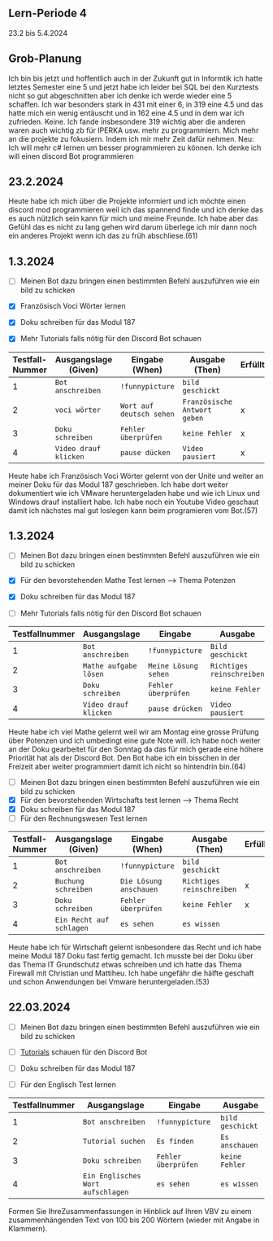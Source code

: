 ## Lern-Periode 4
23.2 bis 5.4.2024

## Grob-Planung
Ich bin bis jetzt und hoffentlich auch in der Zukunft gut in Informtik ich hatte letztes Semester eine 5 und jetzt habe ich leider bei SQL bei den Kurztests nicht so gut abgeschnitten aber ich denke ich werde wieder eine 5 schaffen. Ich war besonders stark in 431 mit einer 6, in 319 eine 4.5 und  das hatte mich ein wenig entäuscht und in 162 eine 4.5 und in dem war ich zufrieden. Keine. Ich fande insbesondere 319 wichtig aber die anderen waren auch wichtig zb für IPERKA usw.
mehr zu programmiern. Mich mehr an die projekte zu fokusiern. Indem ich mir mehr Zeit dafür nehmen.
Neu: Ich will mehr c# lernen um besser programmieren zu können.
Ich denke ich will einen discord Bot programmieren


## 23.2.2024
Heute habe ich mich über die Projekte informiert und ich möchte einen discord mod programmieren weil ich das spannend finde und ich denke das es auch nützlich sein kann für mich und meine Freunde. Ich habe aber das Gefühl das es nicht zu lang gehen wird darum überlege ich mir dann noch ein anderes Projekt wenn ich das zu früh abschliese.(61)

## 1.3.2024
- [ ] Meinen Bot dazu bringen einen bestimmten Befehl auszuführen wie ein bild zu schicken
- [x] Französisch Voci Wörter lernen
- [x] Doku schreiben für das Modul 187
- [x] Mehr Tutorials falls nötig für den Discord Bot schauen


| Testfall-Nummer |	Ausgangslage (Given) |	Eingabe (When) |	Ausgabe (Then) |	Erfüllt? |
| --------------- | ------------------- | --------------- | ---------------- | -------- |
|   1 | `Bot anschreiben` | `!funnypicture`| `bild geschickt` |
|   2 | `voci wörter`  | `Wort auf deutsch sehen` | `Französische Antwort geben` | x | 
|   3 | `Doku schreiben` | `Fehler überprüfen` | `keine Fehler` | x |
|   4 |  `Video drauf klicken` | `pause dücken`  | `Video pausiert` | x |




Heute habe ich Französisch Voci Wörter gelernt von der Unite und weiter an meiner Doku für das Modul 187 geschrieben. Ich habe dort weiter dokumentiert wie ich VMware heruntergeladen habe und wie ich Linux und Windows drauf installiert habe. Ich habe noch ein Youtube Video geschaut damit ich nächstes mal gut loslegen kann beim programieren vom Bot.(57)

## 1.3.2024
- [ ] Meinen Bot dazu bringen einen bestimmten Befehl auszuführen wie ein bild zu schicken
- [x] Für den bevorstehenden Mathe Test lernen --> Thema Potenzen
- [x] Doku schreiben für das Modul 187
- [ ] Mehr Tutorials falls nötig für den Discord Bot schauen



| Testfallnummer    | Ausgangslage |Eingabe                                             | Ausgabe|
| ----------| ------- | ------------------------------------------------------------ |------------------------------------|
|   1 | `Bot anschreiben` |`!funnypicture`| `Bild geschickt` |
|   2 | `Mathe aufgabe lösen` | `Meine Lösung sehen` | `Richtiges reinschreiben` | x |
|   3 | `Doku schreiben` | `Fehler überprüfen` | `keine Fehler` | x |
|   4 | `Video drauf klicken` | `pause drücken` | `Video pausiert` |


Heute habe ich viel Mathe gelernt weil wir am Montag eine grosse Prüfung über Potenzen und ich umbedingt eine gute Note will. ich habe noch weiter an der Doku gearbeitet für den Sonntag da das für mich gerade eine höhere Priorität hat als der Discord Bot. Den Bot habe ich ein bisschen in der Freizeit aber weiter programmiert damit ich nicht so hintendrin bin.(64)


- [ ] Meinen Bot dazu bringen einen bestimmten Befehl auszuführen wie ein bild zu schicken
- [x] Für den bevorstehenden Wirtschafts test lernen --> Thema Recht
- [x] Doku schreiben für das Modul 187
- [ ] Für den Rechnungswesen Test lernen

| Testfall-Nummer |	Ausgangslage (Given) |	Eingabe (When) |	Ausgabe (Then) |	Erfüllt? |
| --------------- | ------------------- | --------------- | ---------------- | -------- |
|   1 | `Bot anschreiben` |`!funnypicture`| `bild geschickt` |
|   2 | `Buchung schreiben` | `Die Lösung anschauen` | `Richtiges reinschreiben` | x |
|   3 | `Doku schreiben` | `Fehler überprüfen` | `keine Fehler` | x 
|   4 | `Ein Recht auf schlagen` | `es sehen` | `es wissen` |


Heute habe ich für Wirtschaft gelernt isnbesondere das Recht und ich habe meine Modul 187 Doku fast fertig gemacht. Ich musste bei der Doku über das Thema IT Grundschutz etwas schreiben und ich hatte das Thema Firewall mit Christian und Mattiheu. Ich habe ungefähr die hälfte geschaft und schon Anwendungen bei Vmware heruntergeladen.(53)

## 22.03.2024

- [ ] Meinen Bot dazu bringen einen bestimmten Befehl auszuführen wie ein bild zu schicken
- [ ] [Tutorials](https://www.youtube.com/watch?v=cZNQCAD9WgI&t=262s) schauen für den Discord Bot
- [ ] Doku schreiben für das Modul 187
- [ ] Für den Englisch Test lernen


| Testfallnummer    | Ausgangslage |Eingabe   | Ausgabe|
| ----------| ------- | ------------------------------------------------------------ |------------------------------------|
|   1  | `Bot anschreiben` | `!funnypicture` | `bild geschickt` |
|   2  | `Tutorial suchen` | `Es finden`  | `Es anschauen` |
|   3  | `Doku schreiben` | `Fehler überprüfen` | `keine Fehler` |
|   4  | `Ein Englisches Wort aufschlagen` | `es sehen`  | `es wissen` |














Formen Sie IhreZusammenfassungen in Hinblick auf Ihren VBV zu einem zusammenhängenden Text von 100 bis 200 Wörtern (wieder mit Angabe in Klammern).
